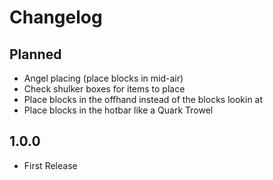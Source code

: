 # Changelog

## Planned
* Angel placing (place blocks in mid-air)
* Check shulker boxes for items to place
* Place blocks in the offhand instead of the blocks lookin at
* Place blocks in the hotbar like a Quark Trowel

## 1.0.0
* First Release